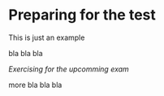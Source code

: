 # Preparing for the test
This is just an example

bla bla bla

*Exercising for the upcomming exam*

more bla bla bla
